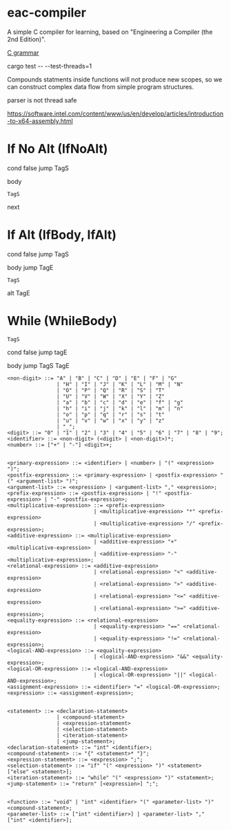 # eac-compiler

A simple C compiler for learning, based on "Engineering a Compiler (the 2nd Edition)".

[C grammar](https://github.com/antlr/grammars-v4)

cargo test -- --test-threads=1

Compounds statments inside functions will not produce new scopes, so we can construct complex data flow from simple program structures.

parser is not thread safe

https://software.intel.com/content/www/us/en/develop/articles/introduction-to-x64-assembly.html

# If No Alt (IfNoAlt)
cond
    false jump TagS

body

    TagS
next

# If Alt (IfBody, IfAlt)
cond
    false jump TagS

body
    jump TagE

    TagS
alt
    TagE

# While (WhileBody)
    TagS
cond
    false jump tagE

body
    jump TagS
    TagE


``` EBNF
<non-digit> ::= "A" | "B" | "C" | "D" | "E" | "F" | "G"
                | "H" | "I" | "J" | "K" | "L" | "M" | "N"
                | "O" | "P" | "Q" | "R" | "S" | "T"
                | "U" | "V" | "W" | "X" | "Y" | "Z"
                | "a" | "b" | "c" | "d" | "e" | "f" | "g"
                | "h" | "i" | "j" | "k" | "l" | "m" | "n"
                | "o" | "p" | "q" | "r" | "s" | "t"
                | "u" | "v" | "w" | "x" | "y" | "z"
                | "_";
<digit> ::= "0" | "1" | "2" | "3" | "4" | "5" | "6" | "7" | "8" | "9";
<identifier> ::= <non-digit> (<digit> | <non-digit>)*;
<number> ::= ["+" | "-"] <digit>+;


<primary-expression> ::= <identifier> | <number> | "(" <expression> ")";
<postfix-expression> ::= <primary-expression> | <postfix-expression> "(" <argument-list> ")";
<argument-list> ::= <expression> | <argument-list> "," <expression>;
<prefix-expression> ::= <postfix-expression> | "!" <postfix-expression> | "-" <postfix-expression>;
<multiplicative-expression> ::= <prefix-expression>
                            | <multiplicative-expression> "*" <prefix-expression>
                            | <multiplicative-expression> "/" <prefix-expression>;
<additive-expression> ::= <multiplicative-expression>
                            | <additive-expression> "+" <multiplicative-expression>
                            | <additive-expression> "-" <multiplicative-expression>;
<relational-expression> ::= <additive-expression>
                            | <relational-expression> "<" <additive-expression>
                            | <relational-expression> ">" <additive-expression>
                            | <relational-expression> "<=" <additive-expression>
                            | <relational-expression> ">=" <additive-expression>;
<equality-expression> ::= <relational-expression>
                            | <equality-expression> "==" <relational-expression>
                            | <equality-expression> "!=" <relational-expression>;
<logical-AND-expression> ::= <equality-expression>
                            | <logical-AND-expression> "&&" <equality-expression>;
<logical-OR-expression> ::= <logical-AND-expression>
                            | <logical-OR-expression> "||" <logical-AND-expression>;
<assignment-expression> ::= <identifier> "=" <logical-OR-expression>;
<expression> ::= <assignment-expression>;


<statement> ::= <declaration-statement>
                | <compound-statement>
                | <expression-statement>
                | <selection-statement>
                | <iteration-statement>
                | <jump-statement>;
<declaration-statement> ::= "int" <identifier>;
<compound-statement> ::= "{" <statement>* "}";
<expression-statement> ::= <expression> ";";
<selection-statement> ::= "if" "(" <expression> ")" <statement> ["else" <statement>];
<iteration-statement> ::= "while" "(" <expression> ")" <statement>;
<jump-statement> ::= "return" [<expression>] ";";


<function> ::= "void" | "int" <identifier> "(" <parameter-list> ")" <compound-statement>;
<parameter-list> ::= ["int" <identifier>] | <parameter-list> "," ["int" <identifier>];
```
